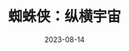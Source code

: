 ---
layout: movie-review
title: 蜘蛛侠：纵横宇宙
description: >
category: 电影
img: assets/img/movie/2023/zhi_zhu_xia_zong_heng_yu_zhou.webp
star: 5
date: 2023-08-14
---